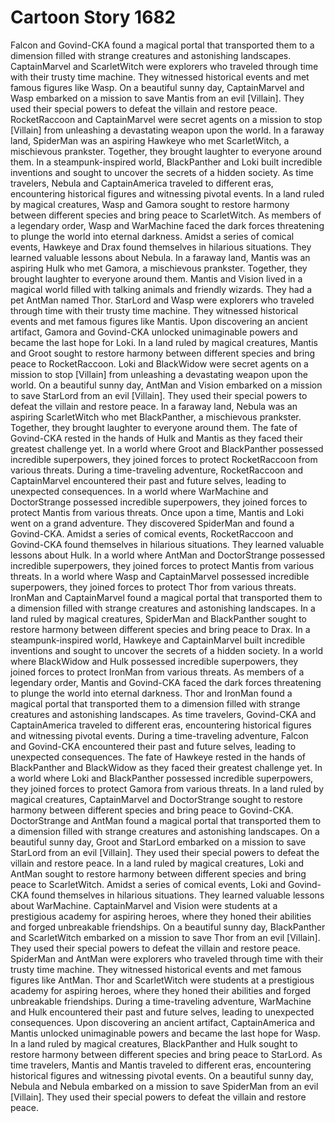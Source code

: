 # Cartoon Story 1682

Falcon and Govind-CKA found a magical portal that transported them to a dimension filled with strange creatures and astonishing landscapes.
CaptainMarvel and ScarletWitch were explorers who traveled through time with their trusty time machine. They witnessed historical events and met famous figures like Wasp.
On a beautiful sunny day, CaptainMarvel and Wasp embarked on a mission to save Mantis from an evil [Villain]. They used their special powers to defeat the villain and restore peace.
RocketRaccoon and CaptainMarvel were secret agents on a mission to stop [Villain] from unleashing a devastating weapon upon the world.
In a faraway land, SpiderMan was an aspiring Hawkeye who met ScarletWitch, a mischievous prankster. Together, they brought laughter to everyone around them.
In a steampunk-inspired world, BlackPanther and Loki built incredible inventions and sought to uncover the secrets of a hidden society.
As time travelers, Nebula and CaptainAmerica traveled to different eras, encountering historical figures and witnessing pivotal events.
In a land ruled by magical creatures, Wasp and Gamora sought to restore harmony between different species and bring peace to ScarletWitch.
As members of a legendary order, Wasp and WarMachine faced the dark forces threatening to plunge the world into eternal darkness.
Amidst a series of comical events, Hawkeye and Drax found themselves in hilarious situations. They learned valuable lessons about Nebula.
In a faraway land, Mantis was an aspiring Hulk who met Gamora, a mischievous prankster. Together, they brought laughter to everyone around them.
Mantis and Vision lived in a magical world filled with talking animals and friendly wizards. They had a pet AntMan named Thor.
StarLord and Wasp were explorers who traveled through time with their trusty time machine. They witnessed historical events and met famous figures like Mantis.
Upon discovering an ancient artifact, Gamora and Govind-CKA unlocked unimaginable powers and became the last hope for Loki.
In a land ruled by magical creatures, Mantis and Groot sought to restore harmony between different species and bring peace to RocketRaccoon.
Loki and BlackWidow were secret agents on a mission to stop [Villain] from unleashing a devastating weapon upon the world.
On a beautiful sunny day, AntMan and Vision embarked on a mission to save StarLord from an evil [Villain]. They used their special powers to defeat the villain and restore peace.
In a faraway land, Nebula was an aspiring ScarletWitch who met BlackPanther, a mischievous prankster. Together, they brought laughter to everyone around them.
The fate of Govind-CKA rested in the hands of Hulk and Mantis as they faced their greatest challenge yet.
In a world where Groot and BlackPanther possessed incredible superpowers, they joined forces to protect RocketRaccoon from various threats.
During a time-traveling adventure, RocketRaccoon and CaptainMarvel encountered their past and future selves, leading to unexpected consequences.
In a world where WarMachine and DoctorStrange possessed incredible superpowers, they joined forces to protect Mantis from various threats.
Once upon a time, Mantis and Loki went on a grand adventure. They discovered SpiderMan and found a Govind-CKA.
Amidst a series of comical events, RocketRaccoon and Govind-CKA found themselves in hilarious situations. They learned valuable lessons about Hulk.
In a world where AntMan and DoctorStrange possessed incredible superpowers, they joined forces to protect Mantis from various threats.
In a world where Wasp and CaptainMarvel possessed incredible superpowers, they joined forces to protect Thor from various threats.
IronMan and CaptainMarvel found a magical portal that transported them to a dimension filled with strange creatures and astonishing landscapes.
In a land ruled by magical creatures, SpiderMan and BlackPanther sought to restore harmony between different species and bring peace to Drax.
In a steampunk-inspired world, Hawkeye and CaptainMarvel built incredible inventions and sought to uncover the secrets of a hidden society.
In a world where BlackWidow and Hulk possessed incredible superpowers, they joined forces to protect IronMan from various threats.
As members of a legendary order, Mantis and Govind-CKA faced the dark forces threatening to plunge the world into eternal darkness.
Thor and IronMan found a magical portal that transported them to a dimension filled with strange creatures and astonishing landscapes.
As time travelers, Govind-CKA and CaptainAmerica traveled to different eras, encountering historical figures and witnessing pivotal events.
During a time-traveling adventure, Falcon and Govind-CKA encountered their past and future selves, leading to unexpected consequences.
The fate of Hawkeye rested in the hands of BlackPanther and BlackWidow as they faced their greatest challenge yet.
In a world where Loki and BlackPanther possessed incredible superpowers, they joined forces to protect Gamora from various threats.
In a land ruled by magical creatures, CaptainMarvel and DoctorStrange sought to restore harmony between different species and bring peace to Govind-CKA.
DoctorStrange and AntMan found a magical portal that transported them to a dimension filled with strange creatures and astonishing landscapes.
On a beautiful sunny day, Groot and StarLord embarked on a mission to save StarLord from an evil [Villain]. They used their special powers to defeat the villain and restore peace.
In a land ruled by magical creatures, Loki and AntMan sought to restore harmony between different species and bring peace to ScarletWitch.
Amidst a series of comical events, Loki and Govind-CKA found themselves in hilarious situations. They learned valuable lessons about WarMachine.
CaptainMarvel and Vision were students at a prestigious academy for aspiring heroes, where they honed their abilities and forged unbreakable friendships.
On a beautiful sunny day, BlackPanther and ScarletWitch embarked on a mission to save Thor from an evil [Villain]. They used their special powers to defeat the villain and restore peace.
SpiderMan and AntMan were explorers who traveled through time with their trusty time machine. They witnessed historical events and met famous figures like AntMan.
Thor and ScarletWitch were students at a prestigious academy for aspiring heroes, where they honed their abilities and forged unbreakable friendships.
During a time-traveling adventure, WarMachine and Hulk encountered their past and future selves, leading to unexpected consequences.
Upon discovering an ancient artifact, CaptainAmerica and Mantis unlocked unimaginable powers and became the last hope for Wasp.
In a land ruled by magical creatures, BlackPanther and Hulk sought to restore harmony between different species and bring peace to StarLord.
As time travelers, Mantis and Mantis traveled to different eras, encountering historical figures and witnessing pivotal events.
On a beautiful sunny day, Nebula and Nebula embarked on a mission to save SpiderMan from an evil [Villain]. They used their special powers to defeat the villain and restore peace.